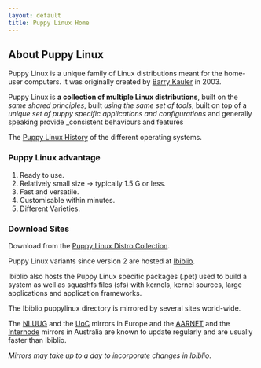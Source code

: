 ```yaml
---
layout: default
title: Puppy Linux Home
---
```

## About Puppy Linux

Puppy Linux is a unique family of Linux distributions meant for the home-user computers. It was originally created by 
[Barry Kauler](http://bkhome.org/news) in 2003.

Puppy Linux is **a collection of multiple Linux distributions**, built on
the _same shared principles_, built _using the same set of tools_, built on top 
of a _unique set of puppy specific applications and configurations_ and
generally speaking provide _consistent behaviours and features

The [Puppy Linux History](history.html#family) of the different operating systems.

### Puppy Linux advantage

 1. Ready to use.
 2. Relatively small size → typically 1.5 G  or less.
 3. Fast and versatile.
 4. Customisable within minutes.
 6. Different Varieties.

### Download Sites
Download from the [Puppy Linux Distro Collection](https://forum.puppylinux.com/puppy-linux-collection/).

Puppy Linux variants since version 2 are hosted at [Ibiblio](http://distro.ibiblio.org/puppylinux/).

Ibiblio also hosts the Puppy Linux specific packages (.pet) used to build a system as 
well as squashfs files (sfs) with kernels, kernel sources, large applications 
and application frameworks.

The Ibiblio puppylinux directory is mirrored by several sites world-wide.

The [NLUUG](https://ftp.nluug.nl/ftp/pub/os/Linux/distr/puppylinux/) and the 
[UoC](http://ftp.cc.uoc.gr/mirrors/linux/puppylinux/) mirrors in Europe and 
the [AARNET](http://mirror.aarnet.edu.au/pub/puppylinux/) and the 
[Internode](http://mirror.internode.on.net/pub/puppylinux/) mirrors in 
Australia are known to update regularly and are usually faster than Ibiblio.

_Mirrors may take up to a day to incorporate changes in Ibiblio_.
